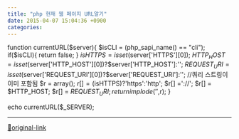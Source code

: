 ```yaml
---
title: "php 현재 웹 페이지 URL알기"
date: 2015-04-07 15:04:36 +0900
categories: 
---
```

  

function currentURL($server){
	$isCLI = (php_sapi_name() == "cli");
	if($isCLI){ return false; }
	$isHTTPS = isset($server['HTTPS'][0]);
	$HTTP_HOST = isset($server['HTTP_HOST'][0])?$server['HTTP_HOST']:'';
	$REQUEST_URI = isset($server['REQUEST_URI'][0])?$server['REQUEST_URI']:''; //쿼리 스트링이 이미 포함됨
	$r = array();
	$r[] = ($isHTTPS)?'https':'http';
	$r[] ='://';
	$r[] = $HTTP_HOST;
	$r[] = $REQUEST_URI;
	return implode('',$r);
}
  

echo currentURL($_SERVER);






***
[🔗original-link](http://www.mins01.com/mh/tech/read/931)